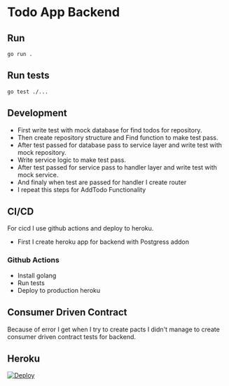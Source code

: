 # Todo App Backend
## Run
```
go run .
```
## Run tests
```
go test ./...
```

## Development
-   First write test with mock database for find todos for repository.
-   Then create repository structure and Find function to make test pass.
-   After test passed for database pass to service layer and write test with mock repository.
-   Write service logic to make test pass.
-   After test passed for service pass to handler layer and write test with mock service.
- And finaly when test are passed for handler I create router 
-   I repeat this steps for AddTodo Functionality

## CI/CD
For cicd I use github actions and deploy to heroku.
-   First I create heroku app for backend with Postgress addon
### Github Actions
-   Install golang
-   Run tests
-   Deploy to production heroku
## Consumer Driven Contract
Because of error I get when I try to create pacts I didn't manage to create consumer driven contract tests for backend.

## Heroku
[![Deploy](https://www.herokucdn.com/deploy/button.svg)](https://heroku.com/deploy?template=https://github.com/Tebaks/todo-app-backend)